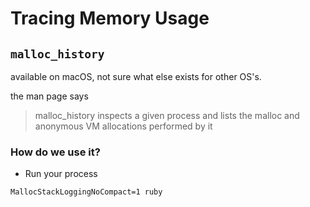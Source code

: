 # Tracing Memory Usage

## `malloc_history`

available on macOS, not sure what else exists for other OS's.

the man page says

> malloc_history inspects a given process and lists the malloc and anonymous VM
> allocations performed by it

### How do we use it?

- Run your process

```
MallocStackLoggingNoCompact=1 ruby
```
